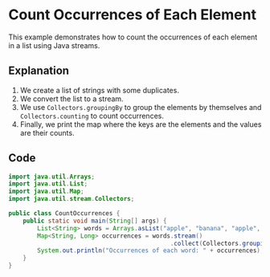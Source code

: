 # Count Occurrences of Each Element

This example demonstrates how to count the occurrences of each element in a list using Java streams.

## Explanation

1. We create a list of strings with some duplicates.
2. We convert the list to a stream.
3. We use `Collectors.groupingBy` to group the elements by themselves and `Collectors.counting` to count occurrences.
4. Finally, we print the map where the keys are the elements and the values are their counts.

## Code

```java
import java.util.Arrays;
import java.util.List;
import java.util.Map;
import java.util.stream.Collectors;

public class CountOccurrences {
    public static void main(String[] args) {
        List<String> words = Arrays.asList("apple", "banana", "apple", "cherry", "banana", "apple");
        Map<String, Long> occurrences = words.stream()
                                             .collect(Collectors.groupingBy(w -> w, Collectors.counting()));
        System.out.println("Occurrences of each word: " + occurrences);
    }
}
```

